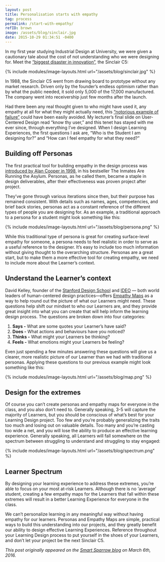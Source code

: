 ```yaml
---
layout: post
title: Personalisation starts with empathy
tag: process
permalink: /start-with-empathy/
refID: brown
image: /assets/blog/sinclair.jpg
date: 2015-10-29 01:34:51 -0400
---
```


In my first year studying Industrial Design at University, we were given a cautionary tale about the cost of not understanding who we were designing for. Meet the [“biggest disaster in innovation”](http://www.telegraph.co.uk/technology/news/9951876/Sinclair-C5-voted-biggest-innovation-disaster.html), the Sinclair C5:

{% include modules/image-layouts.html url="/assets/blog/sinclair.jpg" %}

In 1988, the Sinclair C5 went from drawing board to prototype without any market research. Driven only by the founder’s endless optimism rather than by what the public needed, it sold only 5,000 of the 17,000 manufactured. The company went into receivership just few months after the launch.

Had there been any real thought given to who might have used it, any empathy at all for what they might actually need, this [“notorious example of failure”](https://en.wikipedia.org/wiki/Sinclair_C5#cite_note-Cross-4) could have been easily avoided. My lecturer’s final slide on User-Centered Design read “know thy user,” and this tenet has stayed with me ever since, through everything I’ve designed. When I design Learning Experiences, the first questions I ask are, “Who is the Student I am designing for?” and “How can I feel empathy for what they need?”

## Building off Personas

The first practical tool for building empathy in the design process was [introduced by Alan Cooper in 1998](http://www.cooper.com/journal/2008/05/the_origin_of_personas), in his bestseller The Inmates Are Running the Asylum. Personas, as he called them, became a staple in design deliverables, after their effectiveness was proven project after project.

They’ve gone through various iterations since then, but their purpose has remained consistent. With details such as names, ages, competencies, and brief back stories, personas act as a constant reference of the different types of people you are designing for. As an example, a traditional approach to a persona for a student might look something like this:

{% include modules/image-layouts.html url="/assets/blog/persona.png" %}

While this traditional type of persona is great for creating surface-level empathy for someone, a persona needs to feel realistic in order to serve as a useful reference to the designer. It’s easy to include too much information without giving thought to the overarching structure. Personas are a great start, but to make them a more effective tool for creating empathy, we need to include more about the Learner’s context.

## Understand the Learner’s context
David Kelley, founder of the [Stanford Design School](https://dschool.stanford.edu/) and [IDEO](https://www.ideo.com/people/david-kelley) — both world leaders of human-centered design practices—offers [Empathy Maps](https://dschool-old.stanford.edu/groups/k12/wiki/3d994/Empathy_Map.html) as a way to help round out the picture of what our Learners might need. These questions help shift our mindset to who our Learners are, and they provide great insight into what you can create that will help inform the learning design process. The questions are broken down into four categories:

1. **Says -** What are some quotes your Learner’s have said?
1. **Does -** What actions and behaviours have you noticed?
1. **Thinks -** What might your Learners be thinking?
1. **Feels -** What emotions might your Learners be feeling?

Even just spending a few minutes answering these questions will give us a clearer, more realistic picture of our Learner than we had with traditional personas. Applying these questions to our previous example might look something like this:

{% include modules/image-layouts.html url="/assets/blog/map.png" %}

## Design for the extremes
Of course you can’t create personas and empathy maps for everyone in the class, and you also don’t need to. Generally speaking, 3-5 will capture the majority of Learners, but you should be conscious of what’s best for your Learning Design project. Too few and you’re probably generalizing the traits too much and losing out on valuable details. Too many and you’re casting too wide a net, and you will lose the ability to produce an effective learning experience. Generally speaking, all Learners will fall somewhere on the spectrum between struggling to understand and struggling to stay engaged:

{% include modules/image-layouts.html url="/assets/blog/spectrum.png" %}

## Learner Spectrum
By designing your learning experience to address these extremes, you’re able to focus on your most at-risk Learners. Although there is no ‘average’ student, creating a few empathy maps for the Learners that fall within these extremes will result in a better Learning Experience for everyone in the class.

We can’t personalize learning in any meaningful way without having empathy for our learners. Personas and Empathy Maps are simple, practical ways to build this understanding into our projects, and they greatly benefit our ability to design effective Learning Experiences. Reference throughout your Learning Design process to put yourself in the shoes of your Learners, and don’t let your project be the next Sinclair C5.

_This post originally appeared on the [Smart Sparrow blog](https://www.smartsparrow.com/2016/03/01/personlisation-starts-with-empathy/) on March 6th, 2016._
